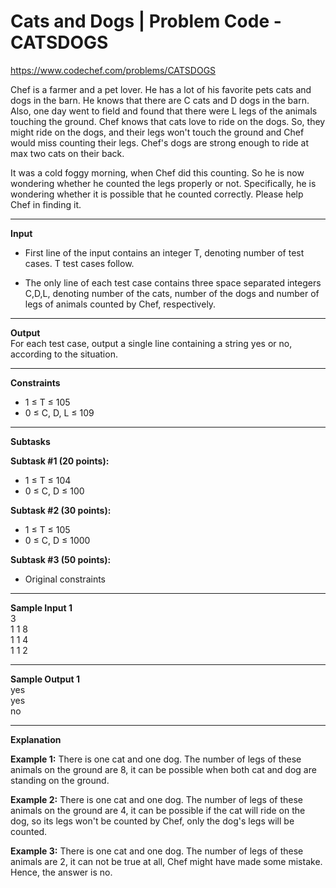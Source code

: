 # Cats and Dogs | Problem Code - CATSDOGS

https://www.codechef.com/problems/CATSDOGS

Chef is a farmer and a pet lover. He has a lot of his favorite pets cats and dogs in the barn. He knows that there are C cats and D dogs in the barn. Also, one day went to field and found that there were L legs of the animals touching the ground. Chef knows that cats love to ride on the dogs. So, they might ride on the dogs, and their legs won't touch the ground and Chef would miss counting their legs. Chef's dogs are strong enough to ride at max two cats on their back.

It was a cold foggy morning, when Chef did this counting. So he is now wondering whether he counted the legs properly or not. Specifically, he is wondering whether it is possible that he counted correctly. Please help Chef in finding it.

***

**Input**  
* First line of the input contains an integer T, denoting number of test cases. T test cases follow.

* The only line of each test case contains three space separated integers C,D,L, denoting number of the cats, number of the dogs and number of legs of animals counted by Chef, respectively.

***

**Output**  
For each test case, output a single line containing a string yes or no, according to the situation.

***

**Constraints**

* 1 ≤ T ≤ 105  
* 0 ≤ C, D, L ≤ 109  

***

**Subtasks**

**Subtask #1 (20 points):**

* 1 ≤ T ≤ 104  
* 0 ≤ C, D ≤ 100  

**Subtask #2 (30 points):**

* 1 ≤ T ≤ 105  
* 0 ≤ C, D ≤ 1000  

**Subtask #3 (50 points):**

* Original constraints

***

**Sample Input 1**  
3  
1 1 8  
1 1 4  
1 1 2  

***

**Sample Output 1**  
yes  
yes  
no  

***

**Explanation**

**Example 1:** There is one cat and one dog. The number of legs of these animals on the ground are 8, it can be possible when both cat and dog are standing on the ground.

**Example 2:** There is one cat and one dog. The number of legs of these animals on the ground are 4, it can be possible if the cat will ride on the dog, so its legs won't be counted by Chef, only the dog's legs will be counted.

**Example 3:** There is one cat and one dog. The number of legs of these animals are 2, it can not be true at all, Chef might have made some mistake. Hence, the answer is no.
